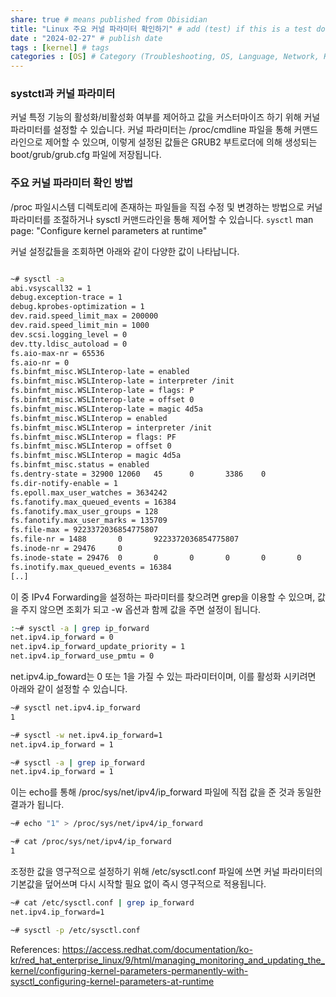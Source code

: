 ```yaml
---
share: true # means published from Obisidian
title: "Linux 주요 커널 파라미터 확인하기" # add (test) if this is a test doc
date : "2024-02-27" # publish date
tags : [kernel] # tags 
categories : [OS] # Category (Troubleshooting, OS, Language, Network, Kubernetes, Docker ...)
---
```



### systctl과 커널 파라미터

커널 특정 기능의 활성화/비활성화 여부를 제어하고 값을 커스터마이즈 하기 위해 커널 파라미터를 설정할 수 있습니다.
커널 파라미터는 /proc/cmdline 파일을 통해 커맨드 라인으로 제어할 수 있으며, 이렇게 설정된 값들은 GRUB2 부트로더에 의해 생성되는 boot/grub/grub.cfg 파일에 저장됩니다.


### 주요 커널 파라미터 확인 방법

/proc 파일시스템 디렉토리에 존재하는 파일들을 직접 수정 및 변경하는 방법으로 커널 파라미터를 조절하거나 sysctl 커맨드라인을 통해 제어할 수 있습니다.
`sysctl` man page: "Configure kernel parameters at runtime"

커널 설정값들을 조회하면 아래와 같이 다양한 값이 나타납니다.
```bash

~# sysctl -a
abi.vsyscall32 = 1
debug.exception-trace = 1
debug.kprobes-optimization = 1
dev.raid.speed_limit_max = 200000
dev.raid.speed_limit_min = 1000
dev.scsi.logging_level = 0
dev.tty.ldisc_autoload = 0
fs.aio-max-nr = 65536
fs.aio-nr = 0
fs.binfmt_misc.WSLInterop-late = enabled
fs.binfmt_misc.WSLInterop-late = interpreter /init
fs.binfmt_misc.WSLInterop-late = flags: P
fs.binfmt_misc.WSLInterop-late = offset 0
fs.binfmt_misc.WSLInterop-late = magic 4d5a
fs.binfmt_misc.WSLInterop = enabled
fs.binfmt_misc.WSLInterop = interpreter /init
fs.binfmt_misc.WSLInterop = flags: PF
fs.binfmt_misc.WSLInterop = offset 0
fs.binfmt_misc.WSLInterop = magic 4d5a
fs.binfmt_misc.status = enabled
fs.dentry-state = 32900 12060   45      0       3386    0
fs.dir-notify-enable = 1
fs.epoll.max_user_watches = 3634242
fs.fanotify.max_queued_events = 16384
fs.fanotify.max_user_groups = 128
fs.fanotify.max_user_marks = 135709
fs.file-max = 9223372036854775807
fs.file-nr = 1488       0       9223372036854775807
fs.inode-nr = 29476     0
fs.inode-state = 29476  0       0       0       0       0       0
fs.inotify.max_queued_events = 16384
[..]
```

이 중 IPv4 Forwarding을 설정하는 파라미터를 찾으려면 grep을 이용할 수 있으며, 값을 주지 않으면 조회가 되고 -w 옵션과 함께 값을 주면 설정이 됩니다.

```bash
:~# sysctl -a | grep ip_forward
net.ipv4.ip_forward = 0
net.ipv4.ip_forward_update_priority = 1
net.ipv4.ip_forward_use_pmtu = 0
```

net.ipv4.ip_foward는 0 또는 1을 가질 수 있는 파라미터이며, 이를 활성화 시키려면 아래와 같이 설정할 수 있습니다.

```bash
~# sysctl net.ipv4.ip_forward
1

~# sysctl -w net.ipv4.ip_forward=1
net.ipv4.ip_forward = 1

~# sysctl -a | grep ip_forward
net.ipv4.ip_forward = 1
```

이는 echo를 통해 /proc/sys/net/ipv4/ip_forward 파일에 직접 값을 준 것과 동일한 결과가 됩니다.

```bash
~# echo "1" > /proc/sys/net/ipv4/ip_forward

~# cat /proc/sys/net/ipv4/ip_forward
1
```

조정한 값을 영구적으로 설정하기 위해 /etc/sysctl.conf 파일에 쓰면 커널 파라미터의 기본값을 덮어쓰며 다시 시작할 필요 없이 즉시 영구적으로 적용됩니다.

```bash
~# cat /etc/sysctl.conf | grep ip_forward
net.ipv4.ip_forward=1

~# sysctl -p /etc/sysctl.conf
```


References:
https://access.redhat.com/documentation/ko-kr/red_hat_enterprise_linux/9/html/managing_monitoring_and_updating_the_kernel/configuring-kernel-parameters-permanently-with-sysctl_configuring-kernel-parameters-at-runtime
